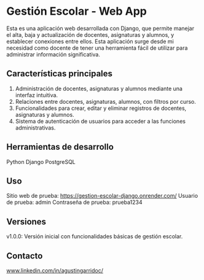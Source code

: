 # Gestión Escolar - Web App

Esta es una aplicación web desarrollada con Django, que permite manejar el alta, baja y actualización de docentes, asignaturas y alumnos, y establecer conexiones entre ellos. Esta aplicación surge desde mi necesidad como docente de tener una herramienta fácil de utilizar para administrar información significativa.

## Características principales

1. Administración de docentes, asignaturas y alumnos mediante una interfaz intuitiva.
2. Relaciones entre docentes, asignaturas, alumnos, con filtros por curso.
3. Funcionalidades para crear, editar y eliminar registros de docentes, asignaturas y alumnos.
4. Sistema de autenticación de usuarios para acceder a las funciones administrativas.

## Herramientas de desarrollo

Python
Django
PostgreSQL

## Uso

Sitio web de prueba: https://gestion-escolar-django.onrender.com/
Usuario de prueba: admin
Contraseña de prueba: prueba1234

## Versiones
v1.0.0: Versión inicial con funcionalidades básicas de gestión escolar.

## Contacto

www.linkedin.com/in/agustingarridoc/
